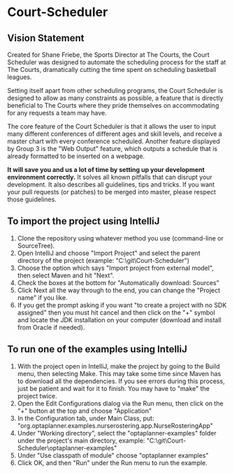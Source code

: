 Court-Scheduler
===============

Vision Statement
----------------
Created for Shane Friebe, the Sports Director at The Courts, the Court Scheduler was designed to automate the scheduling process for the staff at The Courts, dramatically cutting the time spent on scheduling basketball leagues.

Setting itself apart from other scheduling programs, the Court Scheduler is designed to allow as many constraints as possible, a feature that is directly beneficial to The Courts where they pride themselves on accommodating for any requests a team may have.

The core feature of the Court Scheduler is that it allows the user to input many different conferences of different ages and skill levels, and receive a master chart with every conference scheduled. Another feature displayed by Group 3 is the "Web Output" feature, which outputs a schedule that is already formatted to be inserted on a webpage. 


**It will save you and us a lot of time by setting up your development environment correctly.**
It solves all known pitfalls that can disrupt your development.
It also describes all guidelines, tips and tricks.
If you want your pull requests (or patches) to be merged into master, please respect those guidelines.


To import the project using IntelliJ
------------------------------------

1. Clone the repository using whatever method you use (command-line or SourceTree).
2. Open IntelliJ and choose "Import Project" and select the parent directory of the project (example: "C:\git\Court-Scheduler")
3. Choose the option which says "Import project from external model", then select Maven and hit "Next".
4. Check the boxes at the bottom for "Automatically download: Sources"
5. Click Next all the way through to the end, you can change the "Project name" if you like.
6. If you get the prompt asking if you want "to create a project with no SDK assigned" then you must hit cancel and then click on the "+" symbol and locate the JDK installation on your computer (download and install from Oracle if needed).

To run one of the examples using IntelliJ
-----------------------------------------

1. With the project open in IntelliJ, make the project by going to the Build menu, then selecting Make. This may take some time since Maven has to download all the dependencies. If you see errors during this process, just be patient and wait for it to finish. You may have to "make" the project twice.
2. Open the Edit Configurations dialog via the Run menu, then click on the "+" button at the top and choose "Application"
3. In the Configuration tab, under Main Class, put: "org.optaplanner.examples.nurserostering.app.NurseRosteringApp"
4. Under "Working directory", select the "optaplanner-examples" folder under the project's main directory, example: "C:\git\Court-Scheduler\optaplanner-examples"
5. Under "Use classpath of module" choose "optaplanner examples"
6. Click OK, and then "Run" under the Run menu to run the example.
